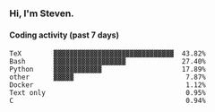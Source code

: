 ### Hi, I'm Steven.

#### Coding activity (past 7 days)
```
TeX        ▓▓▓▓▓▓▓▓▓▓▓▓▓▓▓▓▓▓▓▓▓▓▓▓▓▓▓▓▓▓  43.82%
Bash       ▓▓▓▓▓▓▓▓▓▓▓▓▓▓▓▓▓▓              27.40%
Python     ▓▓▓▓▓▓▓▓▓▓▓▓                    17.89%
other      ▓▓▓▓▓                            7.87%
Docker                                      1.12%
Text only                                   0.95%
C                                           0.94%
```
